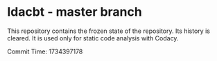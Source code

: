 # ldacbt - master branch

This repository contains the frozen state of the repository.
Its history is cleared. It is used only for static code
analysis with Codacy.

Commit Time: 1734397178